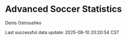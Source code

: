 # Advanced Soccer Statistics
Denis Ostroushko

<!-- gfm -->

Last successful data update: 2025-08-10 20:20:54 CST
